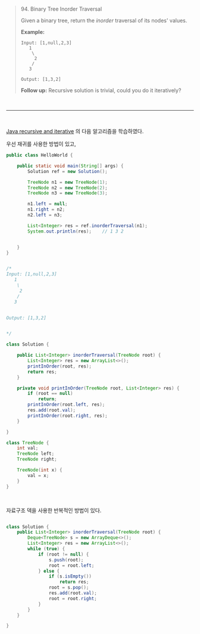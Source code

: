 <br>

> 94. Binary Tree Inorder Traversal
>
> Given a binary tree, return the *inorder* traversal of its nodes' values.
>
> **Example:**
>
> ```
> Input: [1,null,2,3]
>    1
>     \
>      2
>     /
>    3
> 
> Output: [1,3,2]
> ```
>
> **Follow up:** Recursive solution is trivial, could you do it iteratively?

<br><hr>

<br>

[Java recursive and iterative](https://leetcode.com/problems/binary-tree-inorder-traversal/discuss/133575/Java-recursive-and-iterative) 의 다음 알고리즘을 학습하였다.

우선 재귀를 사용한 방법이 있고,

```Java
public class HelloWorld {

    public static void main(String[] args) {
        Solution ref = new Solution();

        TreeNode n1 = new TreeNode(1);
        TreeNode n2 = new TreeNode(2);
        TreeNode n3 = new TreeNode(3);

        n1.left = null;
        n1.right = n2;
        n2.left = n3;

        List<Integer> res = ref.inorderTraversal(n1);
        System.out.println(res);    // 1 3 2


    }
}


/*
Input: [1,null,2,3]
   1
    \
     2
    /
   3


Output: [1,3,2]


*/

class Solution {

    public List<Integer> inorderTraversal(TreeNode root) {
        List<Integer> res = new ArrayList<>();
        printInOrder(root, res);
        return res;
    }

    private void printInOrder(TreeNode root, List<Integer> res) {
        if (root == null)
            return;
        printInOrder(root.left, res);
        res.add(root.val);
        printInOrder(root.right, res);
    }

}

class TreeNode {
    int val;
    TreeNode left;
    TreeNode right;

    TreeNode(int x) {
        val = x;
    }
}
```

<br>

자료구조 덱을 사용한 반복적인 방법이 있다.

```Java

class Solution {
    public List<Integer> inorderTraversal(TreeNode root) {
        Deque<TreeNode> s = new ArrayDeque<>();
        List<Integer> res = new ArrayList<>();
        while (true) {
            if (root != null) {
                s.push(root);
                root = root.left;
            } else {
                if (s.isEmpty())
                    return res;
                root = s.pop();
                res.add(root.val);
                root = root.right;
            }
        }
    }

}
```

<br><br>

